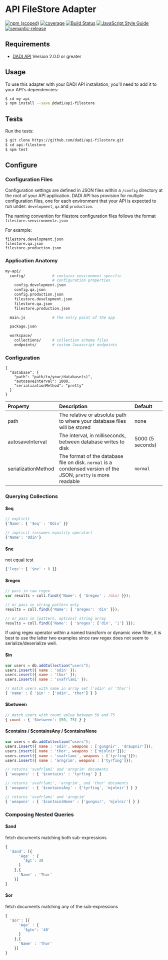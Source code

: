 # API FileStore Adapter

[![npm (scoped)](https://img.shields.io/npm/v/@dadi/api-filestore.svg?maxAge=10800&style=flat-square)](https://www.npmjs.com/package/@dadi/api-filestore)
[![coverage](https://img.shields.io/badge/coverage-65%25-yellow.svg?style=flat-square)](https://github.com/dadi/api-filestore)
[![Build Status](https://travis-ci.org/dadi/api-filestore.svg?branch=master)](https://travis-ci.org/dadi/api-filestore)
[![JavaScript Style Guide](https://img.shields.io/badge/code%20style-standard-brightgreen.svg?style=flat-square)](http://standardjs.com/)
[![semantic-release](https://img.shields.io/badge/%20%20%F0%9F%93%A6%F0%9F%9A%80-semantic--release-e10079.svg?style=flat-square)](https://github.com/semantic-release/semantic-release)

## Requirements

* [DADI API](https://www.npmjs.com/package/@dadi/api) Version 2.0.0 or greater

## Usage

To use this adapter with your DADI API installation, you'll need to add it to your API's dependencies:

```bash
$ cd my-api
$ npm install --save @dadi/api-filestore
```

## Tests

Run the tests:

```bash
$ git clone https://github.com/dadi/api-filestore.git
$ cd api-filestore
$ npm test
```

## Configure

### Configuration Files

Configuration settings are defined in JSON files within a `/config` directory at the root of your API application. DADI API has provision for multiple configuration files, one for each environment that your API is expected to run under: `development`, `qa` and `production`.

The naming convention for filestore configuration files follows the format `filestore.<environment>.json`

For example:

```
filestore.development.json
filestore.qa.json
filestore.production.json
```

### Application Anatomy

```sh
my-api/
  config/            # contains environment-specific
                     # configuration properties
    config.development.json
    config.qa.json
    config.production.json
    filestore.development.json
    filestore.qa.json
    filestore.production.json

  main.js            # the entry point of the app

  package.json

  workspace/
    collections/     # collection schema files
    endpoints/       # custom Javascript endpoints

```

### Configuration

```
{
  "database": {
    "path": "path/to/your/database(s)",
    "autosaveInterval": 1000,
    "serializationMethod": "pretty"
  }
}
```

Property | Description | Default
:--------|:------------|:-------
path | The relative or absolute path to where your database files will be stored | none
autosaveInterval | The interval, in milliseconds, between database writes to disk | 5000 (5 seconds)
serializationMethod | The format of the database file on disk. `normal` is a condensed version of the JSON, `pretty` is more readable | `normal`

### Querying Collections

#### $eq

```js
// explicit
{'Name': { '$eq' : 'Odin' }}

// implicit (assumes equality operator)
{'Name': 'Odin'}
```

#### $ne

not equal test

```js
{'legs': { '$ne' : 8 }}
```

#### $regex

```js
// pass in raw regex
var results = coll.find({'Name': { '$regex' : /din/ }});

// or pass in string pattern only
results = coll.find({'Name': { '$regex': 'din' }});

// or pass in [pattern, options] string array
results = coll.find({'Name': { '$regex': ['din', 'i'] }});
```

If using regex operator within a named transform or dynamic view filter, it is best to use the latter two examples since raw regex does not seem to serialize/deserialize well.

#### $in

```js
var users = db.addCollection("users");
users.insert({ name : 'odin' });
users.insert({ name : 'thor' });
users.insert({ name : 'svafrlami' });

// match users with name in array set ['odin' or 'thor']
{ 'name' : { '$in' : ['odin', 'thor'] } }
```

#### $between

```js
// match users with count value between 50 and 75
{ count : { '$between': [50, 75] } }
```

#### $contains / $containsAny / $containsNone

```js
var users = db.addCollection("users");
users.insert({ name : 'odin', weapons : ['gungnir', 'draupnir']});
users.insert({ name : 'thor', weapons : ['mjolnir']});
users.insert({ name : 'svafrlami', weapons : ['tyrfing']});
users.insert({ name : 'arngrim', weapons : ['tyrfing']});

// returns 'svafrlami' and 'arngrim' documents
{ 'weapons' : { '$contains' : 'tyrfing' } }

// returns 'svafrlami', 'arngrim', and 'thor' documents
{ 'weapons' : { '$containsAny' : ['tyrfing', 'mjolnir'] } }

// returns 'svafrlami' and 'arngrim'
{ 'weapons' : { '$containsNone' : ['gungnir', 'mjolnir'] } }

```

### Composing Nested Queries

#### $and
fetch documents matching both sub-expressions

```js
{
  '$and': [{
      'Age' : {
        '$gt': 30
      }
    },{
      'Name' : 'Thor'
    }]
}
```

#### $or
fetch documents matching any of the sub-expressions

```js
{
  '$or': [{
      'Age' : {
        '$gte': '40'
      }
    },{
      'Name' : 'Thor'
    }]
}
```